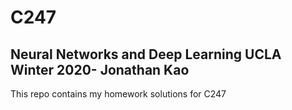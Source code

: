 # C247
## Neural Networks and Deep Learning UCLA Winter 2020- Jonathan Kao

This repo contains my homework solutions for C247 
